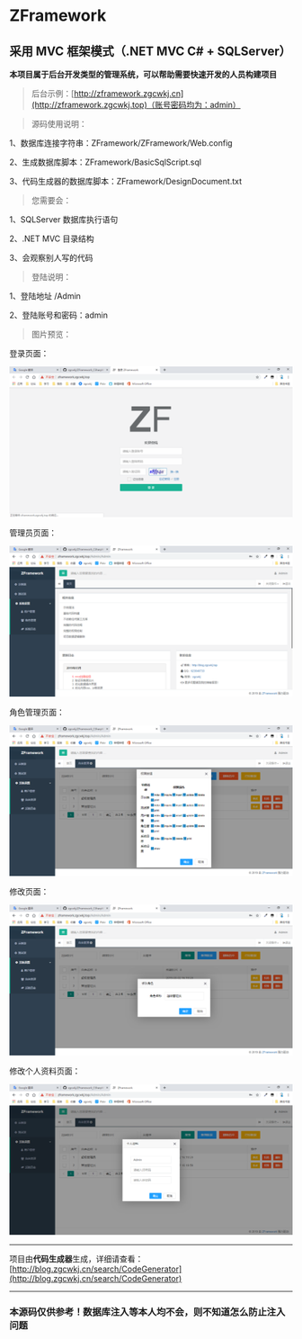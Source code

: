 # ZFramework

## 采用 MVC 框架模式（.NET MVC C# + SQLServer）

**本项目属于后台开发类型的管理系统，可以帮助需要快速开发的人员构建项目**

> 后台示例：[http://zframework.zgcwkj.cn](http://zframework.zgcwkj.top)（账号密码均为：admin）

> 源码使用说明：

1、数据库连接字符串：ZFramework/ZFramework/Web.config

2、生成数据库脚本：ZFramework/BasicSqlScript.sql

3、代码生成器的数据库脚本：ZFramework/DesignDocument.txt

> 您需要会：

1、SQLServer 数据库执行语句

2、.NET MVC 目录结构

3、会观察别人写的代码

> 登陆说明：

1、登陆地址 /Admin

2、登陆账号和密码：admin

> 图片预览：

登录页面：

![001](/Picture_Preview/001.png)

管理员页面：

![002](/Picture_Preview/002.png)

角色管理页面：

![003](/Picture_Preview/003.png)

修改页面：

![004](/Picture_Preview/004.png)

修改个人资料页面：

![005](/Picture_Preview/005.png)

---

项目由**代码生成器**生成，详细请查看：[http://blog.zgcwkj.cn/search/CodeGenerator](http://blog.zgcwkj.cn/search/CodeGenerator)

---

### 本源码仅供参考！数据库注入等本人均不会，则不知道怎么防止注入问题
